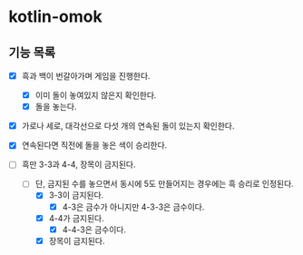 # kotlin-omok
## 기능 목록
- [x] 흑과 백이 번갈아가며 게임을 진행한다.
    - [x] 이미 돌이 놓여있지 않은지 확인한다.
    - [x] 돌을 놓는다.
- [x] 가로나 세로, 대각선으로 다섯 개의 연속된 돌이 있는지 확인한다.
- [x] 연속된다면 직전에 돌을 놓은 색이 승리한다. 

- [ ] 흑만 3-3과 4-4, 장목이 금지된다.
  - [ ] 단, 금지된 수를 놓으면서 동시에 5도 만들어지는 경우에는 흑 승리로 인정된다.
    - [x] 3-3이 금지된다.
      - [x] 4-3은 금수가 아니지만 4-3-3은 금수이다.
    - [x] 4-4가 금지된다.
      - [x] 4-4-3은 금수이다.
    - [x] 장목이 금지된다.
